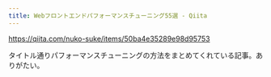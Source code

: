 ```yaml
---
title: Webフロントエンドパフォーマンスチューニング55選 - Qiita
---
```


https://qiita.com/nuko-suke/items/50ba4e35289e98d95753

タイトル通りパフォーマンスチューニングの方法をまとめてくれている記事。ありがたい。

